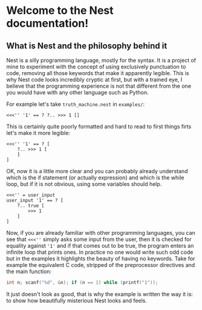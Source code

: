 # Welcome to the Nest documentation!

## What is Nest and the philosophy behind it
Nest is a silly programming language, mostly for the syntax. It is a project of mine to experiment with the concept of using exclusively punctuation to code, removing all those keywords that make it apparently legible. This is why Nest code looks incredibly cryptic at first, but with a trained eye, I believe that the programming experience is not that different from the one you would have with any other language such as Python.

For example let's take `truth_machine.nest` in `examples/`:

```nest
<<<'' '1' == ? ?.. >>> 1 []
```

This is certainly quite poorly formatted and hard to read to first things firts let's make it more legible:

```nest
<<<'' '1' == ? [
    ?.. >>> 1 [
    ]
]
```

OK, now it is a little more clear and you can probably already understand which is the if statement (or actually expression) and which is the while loop, but if it is not obvious, using some variables should help.

```nest
<<<'' = user_input
user_input '1' == ? [
    ?.. true [
        >>> 1
    ]
]
```

Now, if you are already familiar with other programming languages, you can see that `<<<''` simply asks some input from the user, then it is checked for equality against `'1'` and if that comes out to be true, the program enters an infinite loop that prints ones. 
In practice no one would write such odd code but in the examples it highlights the beauty of having no keywords. Take for example the equivalent C code, stripped of the preprocessor directives and the main function:

```c
int n; scanf("%d", &n); if (n == 1) while (printf("1"));
```

It just doesn't look as good, that is why the example is written the way it is: to show how beautifully misterious Nest looks and feels.